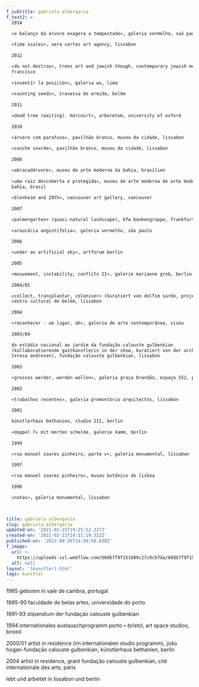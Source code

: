 ```yaml
---
f_subtitle: gabriela albergaria
f_text2: >-
  2014  

  «o balanço da árvore exagera a tempestade», galeria vermelho, saõ paulo  
    
  «time scales», vera cortes art agency, lissabon  
    
  2012  

  «do not destroy», trees art and jewish though, contemporary jewish museum, san
  francisco  
    
  «inventír la posición», galeria wu, lima  
    
  «counting seeds», travessa de ermida, belém  
    
  2011  

  «dead tree (waiting). Harcourt», arboretum, university of oxford  
    
  2010  

  «árvore com parafuso», pavilhão branco, museu da cidade, lissabon  
    
  «couche sourde», pavilhão branco, museu da cidade, lissabon  
    
  2008  

  «abracadárvore», museu de arte moderna da bahia, brasilien  
    
  «uma raiz descoberta e protegida», museu de arte moderna de arte moderna de
  bahia, brasil  
    
  «blenheim and 29th», vancouver art gallery, vancouver  
    
  2007  

  «palmengarten» (quasi-natural landscape), kfw bankengruppe, frankfurt  
    
  «araucária angustifolia», galeria vermelho, são paulo  
    
  2006  

  «under an artificial sky», artforum berlin  
    
  2005  

  «mouvement, instability, conflito II», galerie marianne grob, berlin  
    
  2004/05  

  «collect, transplantar, coloniser» (kuratiert von delfim sardo, project room),
  centro cultural de belém, lissabon  
    
  2004  

  «reconhecer - um lugar, ah», galeria de arte contemporânea, viseu  
    
  2003/04  

  do estádio nacional ao jardim da fundação calouste gulbenkian
  (kollaboratierende gastkünstlerin in der show, kuratiert von der architektin
  teresa andresen), fundação calouste gulbenkian, lissabon  
    
  2003  

  «grosses werder, werden wollen», galeria graça brandão, espaço 552, porto  
    
  2002  

  «trabalhos recentes», galeria promontório arquitectos, lissabon  
    
  2001  

  künstlerhaus bethanien, studio III, berlin  
    
  «doppel 7» mit morten schelde, galerie kamm, berlin  
    
  1999  

  «rua manuel soares pinheiro, parte v», galeria monumental, lissabon  
    
  1997  

  «rua manuel soares pinheiro», museu botânico de lisboa  
    
  1990  

  «notas», galeria monumental, lissabon


  ‍
title: gabriela albergaria
slug: gabriela-albergaria
updated-on: '2021-02-25T19:25:52.327Z'
created-on: '2021-02-21T14:11:19.322Z'
published-on: '2022-09-26T14:58:58.838Z'
f_image:
  url: >-
    https://uploads-ssl.webflow.com/60db7f9f151b09c27c0cb7da/60db7f9f151b09111c0cb9ab_albergaria.jpg
  alt: null
layout: '[kunstler].html'
tags: kunstler
---
```


1965 geboren in vale de cambra, portugal  
  
1985-90 faculdade de belas artes, universidade do porto  
  
1991-93 stipendium der fundação calouste gulbenkian  
  
1994 internationales austauschprogramm porto – bristol, art space studios, bristol  
  
2000/01 artist in residence (im internationalen studio programm), joão hogan-fundação calouste gulbenkian, künstlerhaus bethanien, berlin  
  
2004 artist in residence, grant fundação calouste gulbenkian, cité internationale des arts, paris  
  
lebt und arbeitet in lissabon und berlin
